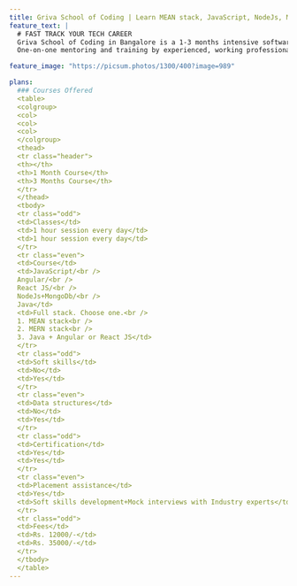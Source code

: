 ```yaml
---
title: Griva School of Coding | Learn MEAN stack, JavaScript, NodeJs, MongoDb, Express Js, Java, SpringBoot, Angular, Angular Js, React Js in Bangalore
feature_text: |
  # FAST TRACK YOUR TECH CAREER
  Griva School of Coding in Bangalore is a 1-3 months intensive software development training programmes designed to kickstart your tech career. 
  One-on-one mentoring and training by experienced, working professionals from top IT companies in the world.

feature_image: "https://picsum.photos/1300/400?image=989"

plans:
  ### Courses Offered 
  <table>
  <colgroup>
  <col>
  <col>
  <col>
  </colgroup>
  <thead>
  <tr class="header">
  <th></th>
  <th>1 Month Course</th>
  <th>3 Months Course</th>
  </tr>
  </thead>
  <tbody>
  <tr class="odd">
  <td>Classes</td>
  <td>1 hour session every day</td>
  <td>1 hour session every day</td>
  </tr>
  <tr class="even">
  <td>Course</td>
  <td>JavaScript/<br />
  Angular/<br />
  React JS/<br />
  NodeJs+MongoDb/<br />
  Java</td>
  <td>Full stack. Choose one.<br />
  1. MEAN stack<br />
  2. MERN stack<br />
  3. Java + Angular or React JS</td>
  </tr>
  <tr class="odd">
  <td>Soft skills</td>
  <td>No</td>
  <td>Yes</td>
  </tr>
  <tr class="even">
  <td>Data structures</td>
  <td>No</td>
  <td>Yes</td>
  </tr>
  <tr class="odd">
  <td>Certification</td>
  <td>Yes</td>
  <td>Yes</td>
  </tr>
  <tr class="even">
  <td>Placement assistance</td>
  <td>Yes</td>
  <td>Soft skills development+Mock interviews with Industry experts</td>
  </tr>
  <tr class="odd">
  <td>Fees</td>
  <td>Rs. 12000/-</td>
  <td>Rs. 35000/-</td>
  </tr>
  </tbody>
  </table>
---
```

